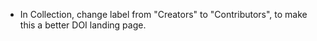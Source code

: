 - In Collection, change label from "Creators" to "Contributors", to make this a better DOI landing page.
